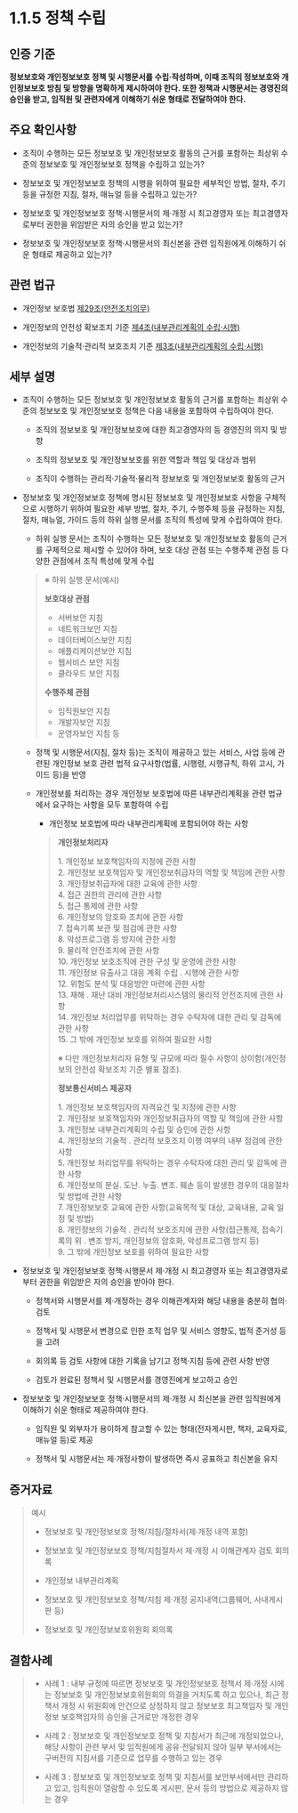 # 1.1.5 정책 수립

## 인증 기준

**정보보호와 개인정보보호 정책 및 시행문서를 수립·작성하며, 이때 조직의 정보보호와 개인정보보호 방침 및 방향을 명확하게 제시하여야 한다. 또한 정책과 시행문서는 경영진의 승인을 받고, 임직원 및 관련자에게 이해하기 쉬운 형태로 전달하여야 한다.**

## 주요 확인사항

- 조직이 수행하는 모든 정보보호 및 개인정보보호 활동의 근거를 포함하는 최상위 수준의 정보보호 및 개인정보보호 정책을 수립하고 있는가?

- 정보보호 및 개인정보보호 정책의 시행을 위하여 필요한 세부적인 방법, 절차, 주기 등을 규정한 지침, 절차, 매뉴얼 등을 수립하고 있는가?

- 정보보호 및 개인정보보호 정책·시행문서의 제·개정 시 최고경영자 또는 최고경영자로부터 권한을 위임받은 자의 승인을 받고 있는가?

- 정보보호 및 개인정보보호 정책·시행문서의 최신본을 관련 임직원에게 이해하기 쉬운 형태로 제공하고 있는가?

## 관련 법규

- 개인정보 보호법 [제29조(안전조치의무)](https://www.law.go.kr/법령/개인정보보호법/제29조 "페이지로 이동")

- 개인정보의 안전성 확보조치 기준 [제4조(내부관리계획의 수립·시행)](https://www.law.go.kr/행정규칙/(개인정보보호위원회)개인정보의안전성확보조치기준/제4조 "페이지로 이동")

- 개인정보의 기술적·관리적 보호조치 기준 [제3조(내부관리계획의 수립·시행)](https://www.law.go.kr/행정규칙/(개인정보보호위원회)개인정보의기술적·관리적보호조치기준/제3조 "페이지로 이동")

## 세부 설명

- 조직이 수행하는 모든 정보보호 및 개인정보보호 활동의 근거를 포함하는 최상위 수준의 정보보호 및 개인정보보호 정책은 다음 내용을 포함하여 수립하여야 한다.

    - 조직의 정보보호 및 개인정보보호에 대한 최고경영자의 등 경영진의 의지 및 방향

    - 조직의 정보보호 및 개인정보보호를 위한 역할과 책임 및 대상과 범위

    - 조직이 수행하는 관리적·기술적·물리적 정보보호 및 개인정보보호 활동의 근거

- 정보보호 및 개인정보보호 정책에 명시된 정보보호 및 개인정보보호 사항을 구체적으로 시행하기 위하여 필요한 세부 방법, 절차, 주기, 수행주체 등을 규정하는 지침, 절차, 매뉴얼, 가이드 등의 하위 실행 문서를 조직의 특성에 맞게 수립하여야 한다.

    - 하위 실행 문서는 조직이 수행하는 모든 정보보호 및 개인정보보호 활동의 근거를 구체적으로 제시할 수 있어야 하며, 보호 대상 관점 또는 수행주체 관점 등 다양한 관점에서 조직 특성에 맞게 수립
    >
    > ※ 하위 실행 문서(예시)
    >
    > **보호대상 관점**
    >
    > - 서버보안 지침
    > - 네트워크보안 지침
    > - 데이터베이스보안 지침
    > - 애플리케이션보안 지침
    > - 웹서비스 보안 지침
    > - 클라우드 보안 지침
    >
    > **수행주체 관점**
    >
    > - 임직원보안 지침
    > - 개발자보안 지침
    > - 운영자보안 지침 등

    - 정책 및 시행문서(지침, 절차 등)는 조직이 제공하고 있는 서비스, 사업 등에 관련된 개인정보 보호 관련 법적 요구사항(법률, 시행령, 시행규칙, 하위 고시, 가이드 등)을 반영

    - 개인정보를 처리하는 경우 개인정보 보호법에 따른 내부관리계획을 관련 법규에서 요구하는 사항을 모두 포함하여 수립

        - 개인정보 보호법에 따라 내부관리계획에 포함되어야 하는 사항
        >
        > **개인정보처리자**
        >
        >   1\. 개인정보 보호책임자의 지정에 관한 사항  
        >   2\. 개인정보 보호책임자 및 개인정보취급자의 역할 및 책임에 관한 사항  
        >   3\. 개인정보취급자에 대한 교육에 관한 사항  
        >   4\. 접근 권한의 관리에 관한 사항  
        >   5\. 접근 통제에 관한 사항  
        >   6\. 개인정보의 암호화 조치에 관한 사항  
        >   7\. 접속기록 보관 및 점검에 관한 사항  
        >   8\. 악성프로그램 등 방지에 관한 사항  
        >   9\. 물리적 안전조치에 관한 사항  
        >   10\. 개인정보 보호조직에 관한 구성 및 운영에 관한 사항  
        >   11\. 개인정보 유출사고 대응 계획 수립 ․ 시행에 관한 사항  
        >   12\. 위험도 분석 및 대응방안 마련에 관한 사항  
        >   13\. 재해 ․ 재난 대비 개인정보처리시스템의 물리적 안전조치에 관한 사항  
        >   14\. 개인정보 처리업무를 위탁하는 경우 수탁자에 대한 관리 및 감독에 관한 사항  
        >   15\. 그 밖에 개인정보 보호를 위하여 필요한 사항  
        >
        > ※ 다만 개인정보처리자 유형 및 규모에 따라 필수 사항이 상이함(개인정보의 안전성 확보조치 기준 별표 참조).  
        >
        > **정보통신서비스 제공자**
        >
        >   1\. 개인정보 보호책임자의 자격요건 및 지정에 관한 사항  
        >   2\. 개인정보 보호책임자와 개인정보취급자의 역할 및 책임에 관한 사항  
        >   3\. 개인정보 내부관리계획의 수립 및 승인에 관한 사항  
        >   4\. 개인정보의 기술적 ․ 관리적 보호조치 이행 여부의 내부 점검에 관한 사항  
        >   5\. 개인정보 처리업무를 위탁하는 경우 수탁자에 대한 관리 및 감독에 관한 사항  
        >   6\. 개인정보의 분실․ 도난․ 누출․ 변조․ 훼손 등이 발생한 경우의 대응절차 및 방법에 관한 사항  
        >   7\. 개인정보보호 교육에 관한 사항(교육목적 및 대상, 교육내용, 교육 일정 및 방법)  
        >   8\. 개인정보의 기술적 ․ 관리적 보호조치에 관한 사항(접근통제, 접속기록의 위 ․ 변조 방지, 개인정보의 암호화, 악성프로그램 방지 등)  
        >   9\. 그 밖에 개인정보 보호를 위하여 필요한 사항  

- 정보보호 및 개인정보보호 정책·시행문서 제·개정 시 최고경영자 또는 최고경영자로부터 권한을 위임받은 자의 승인을 받아야 한다.

    - 정책서와 시행문서를 제·개정하는 경우 이해관계자와 해당 내용을 충분히 협의·검토

    - 정책서 및 시행문서 변경으로 인한 조직 업무 및 서비스 영향도, 법적 준거성 등을 고려

    - 회의록 등 검토 사항에 대한 기록을 남기고 정책·지침 등에 관련 사항 반영

    - 검토가 완료된 정책서 및 시행문서를 경영진에게 보고하고 승인

- 정보보호 및 개인정보보호 정책·시행문서의 제·개정 시 최신본을 관련 임직원에게 이해하기 쉬운 형태로 제공하여야 한다.

    - 임직원 및 외부자가 용이하게 참고할 수 있는 형태(전자게시판, 책자, 교육자료, 매뉴얼 등)로 제공

    - 정책서 및 시행문서는 제·개정사항이 발생하면 즉시 공표하고 최신본을 유지

## 증거자료

> 예시
>
> - 정보보호 및 개인정보보호 정책/지침/절차서(제·개정 내역 포함)
>
> - 정보보호 및 개인정보보호 정책/지침절차서 제·개정 시 이해관계자 검토 회의록
>
> - 개인정보 내부관리계획
>
> - 정보보호 및 개인정보보호 정책/지침 제·개정 공지내역(그룹웨어, 사내게시판 등)
>
> - 정보보호 및 개인정보보호위원회 회의록

## 결함사례

> - 사례 1 : 내부 규정에 따르면 정보보호 및 개인정보보호 정책서 제·개정 시에는 정보보호 및 개인정보보호위원회의 의결을 거치도록 하고 있으나, 최근 정책서 개정 시 위원회에 안건으로 상정하지 않고 정보보호 최고책임자 및 개인정보 보호책임자의 승인을 근거로만 개정한 경우
>
> - 사례 2 : 정보보호 및 개인정보보호 정책 및 지침서가 최근에 개정되었으나, 해당 사항이 관련 부서 및 임직원에게 공유·전달되지 않아 일부 부서에서는 구버전의 지침서를 기준으로 업무를 수행하고 있는 경우
>
> - 사례 3 : 정보보호 및 개인정보보호 정책 및 지침서를 보안부서에서만 관리하고 있고, 임직원이 열람할 수 있도록 게시판, 문서 등의 방법으로 제공하지 않는 경우
